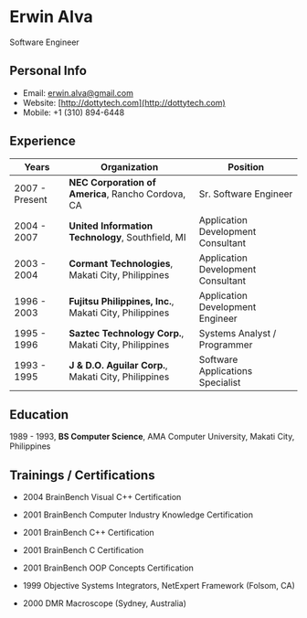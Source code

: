 # Erwin Alva
Software Engineer

## Personal Info
* Email: [erwin.alva@gmail.com](mailto:erwin.alva@gmail.com)
* Website: [http://dottytech.com](http://dottytech.com)
* Mobile: +1 (310) 894-6448

## Experience

| Years  | Organization | Position |
| ------------- | ------------- |-|
| 2007 - Present | **NEC Corporation of America**, Rancho Cordova, CA | Sr. Software Engineer |
| 2004 - 2007 | **United Information Technology**, Southfield, MI | Application Development Consultant |
| 2003 - 2004 | **Cormant Technologies**, Makati City, Philippines | Application Development Consultant |
| 1996 - 2003 | **Fujitsu Philippines, Inc.**, Makati City, Philippines | Application Development Engineer |
| 1995 - 1996 | **Saztec Technology Corp.**, Makati City, Philippines | Systems Analyst / Programmer |
| 1993 - 1995 | **J & D.O. Aguilar Corp.**, Makati City, Philippines | Software Applications Specialist |

## Education
1989 - 1993, **BS Computer Science**, AMA Computer University, Makati City, Philippines

## Trainings / Certifications

* 2004 BrainBench Visual C++ Certification
* 2001 BrainBench Computer Industry Knowledge Certification
* 2001 BrainBench C++ Certification
* 2001 BrainBench C Certification
* 2001 BrainBench OOP Concepts Certification

* 1999 Objective Systems Integrators, NetExpert Framework (Folsom, CA)
* 2000 DMR Macroscope (Sydney, Australia)
